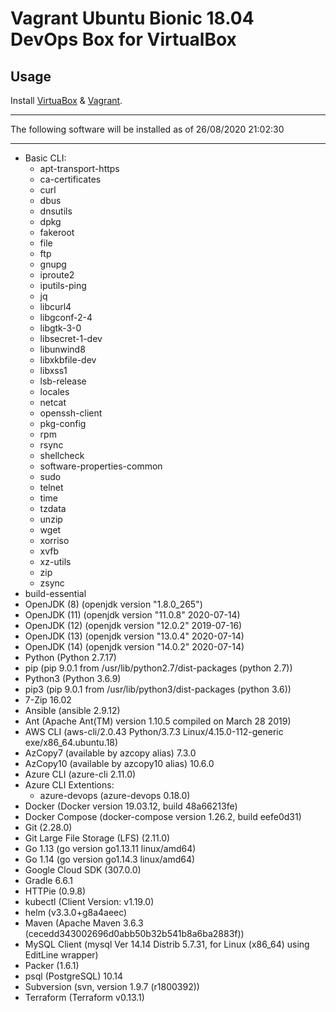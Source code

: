 # Vagrant Ubuntu Bionic 18.04 DevOps Box for VirtualBox
## Usage

Install [VirtuaBox](https://www.virtualbox.org/) & [Vagrant](https://www.vagrantup.com/).

***
The following software will be installed as of 26/08/2020 21:02:30
***
- Basic CLI:
  - apt-transport-https
  - ca-certificates
  - curl
  - dbus
  - dnsutils
  - dpkg
  - fakeroot
  - file
  - ftp
  - gnupg
  - iproute2
  - iputils-ping
  - jq
  - libcurl4
  - libgconf-2-4
  - libgtk-3-0
  - libsecret-1-dev
  - libunwind8
  - libxkbfile-dev
  - libxss1
  - lsb-release
  - locales
  - netcat
  - openssh-client
  - pkg-config
  - rpm
  - rsync
  - shellcheck
  - software-properties-common
  - sudo
  - telnet
  - time
  - tzdata
  - unzip
  - wget
  - xorriso
  - xvfb
  - xz-utils
  - zip
  - zsync
- build-essential
- OpenJDK (8) (openjdk version "1.8.0_265")
- OpenJDK (11) (openjdk version "11.0.8" 2020-07-14)
- OpenJDK (12) (openjdk version "12.0.2" 2019-07-16)
- OpenJDK (13) (openjdk version "13.0.4" 2020-07-14)
- OpenJDK (14) (openjdk version "14.0.2" 2020-07-14)
- Python (Python 2.7.17)
- pip (pip 9.0.1 from /usr/lib/python2.7/dist-packages (python 2.7))
- Python3 (Python 3.6.9)
- pip3 (pip 9.0.1 from /usr/lib/python3/dist-packages (python 3.6))
- 7-Zip 16.02
- Ansible (ansible 2.9.12)
- Ant (Apache Ant(TM) version 1.10.5 compiled on March 28 2019)
- AWS CLI (aws-cli/2.0.43 Python/3.7.3 Linux/4.15.0-112-generic exe/x86_64.ubuntu.18)
- AzCopy7 (available by azcopy alias) 7.3.0
- AzCopy10 (available by azcopy10 alias) 10.6.0
- Azure CLI (azure-cli                         2.11.0)
- Azure CLI Extentions:
  - azure-devops (azure-devops                      0.18.0)
- Docker (Docker version 19.03.12, build 48a66213fe)
- Docker Compose (docker-compose version 1.26.2, build eefe0d31)
- Git (2.28.0)
- Git Large File Storage (LFS) (2.11.0)
- Go 1.13 (go version go1.13.11 linux/amd64)
- Go 1.14 (go version go1.14.3 linux/amd64)
- Google Cloud SDK (307.0.0)
- Gradle 6.6.1
- HTTPie (0.9.8)
- kubectl (Client Version: v1.19.0)
- helm (v3.3.0+g8a4aeec)
- Maven (Apache Maven 3.6.3 (cecedd343002696d0abb50b32b541b8a6ba2883f))
- MySQL Client (mysql  Ver 14.14 Distrib 5.7.31, for Linux (x86_64) using  EditLine wrapper)
- Packer (1.6.1)
- psql (PostgreSQL) 10.14
- Subversion (svn, version 1.9.7 (r1800392))
- Terraform (Terraform v0.13.1)
